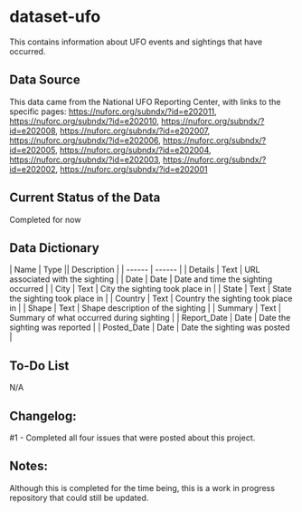 # dataset-ufo
This contains information about UFO events and sightings that have occurred.

## Data Source
This data came from the National UFO Reporting Center, with links to the specific pages: https://nuforc.org/subndx/?id=e202011, https://nuforc.org/subndx/?id=e202010, https://nuforc.org/subndx/?id=e202008, https://nuforc.org/subndx/?id=e202007, https://nuforc.org/subndx/?id=e202006, https://nuforc.org/subndx/?id=e202005, https://nuforc.org/subndx/?id=e202004, https://nuforc.org/subndx/?id=e202003, https://nuforc.org/subndx/?id=e202002, https://nuforc.org/subndx/?id=e202001

## Current Status of the Data
Completed for now 

## Data Dictionary

| Name | Type || Description |
| ------ | ------ |
| Details | Text | URL associated with the sighting |
| Date | Date | Date and time the sighting occurred |
| City | Text | City the sighting took place in |
| State | Text | State the sighting took place in |
| Country | Text | Country the sighting took place in |
| Shape | Text | Shape description of the sighting |
| Summary | Text | Summary of what occurred during sighting |
| Report_Date | Date | Date the sighting was reported |
| Posted_Date | Date | Date the sighting was posted |	

## To-Do List
N/A 

## Changelog: 
#1 - Completed all four issues that were posted about this project.

## Notes: 
Although this is completed for the time being, this is a work in progress repository that could still be updated.
